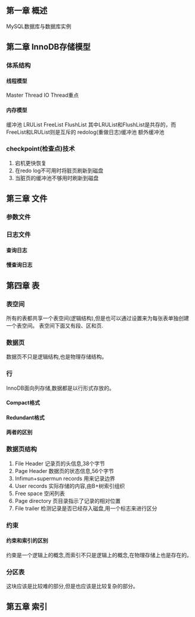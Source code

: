 ## 第一章 概述
MySQL数据库与数据库实例
## 第二章 InnoDB存储模型
### 体系结构 
#### 线程模型
Master Thread IO Thread重点
#### 内存模型
缓冲池 
LRUList  FreeList FlushList
其中LRUList和FlushList是共存的，而FreeList和LRUList则是互斥的
redolog(重做日志)缓冲池
额外缓冲池
### checkpoint(检查点)技术
1. 宕机更快恢复
2. 在redo log不可用时将脏页刷新到磁盘
3. 当脏页的缓冲池不够用时刷新到磁盘
## 第三章 文件
### 参数文件
### 日志文件
#### 查询日志
#### 慢查询日志
## 第四章 表
### 表空间
所有的表都共享一个表空间(逻辑结构),但是也可以通过设置来为每张表单独创建一个表空间。
表空间下面又有段、区和页.
### 数据页
数据页不只是逻辑结构,也是物理存储结构。
### 行
InnoDB面向列存储,数据都是以行形式存放的。
#### Compact格式
#### Redundant格式
#### 两者的区别
### 数据页结构
1. File Header 记录页的头信息,38个字节
2. Page Header 数据页的状态信息,56个字节
3. Infimun+supermun records 用来记录边界
4. User records 实际存储的内容,由B+树索引组织
5. Free space 空闲列表
6. Page directory 页目录指示了记录的相对位置
7. File trailer 检测记录是否已经存入磁盘,用一个标志来进行区分
### 约束
#### 约束和索引的区别
约束是一个逻辑上的概念,而索引不只是逻辑上的概念,在物理存储上也是存在的。
### 分区表
这块应该是比较难的部分,但是也应该是比较复杂的部分。 
## 第五章 索引
